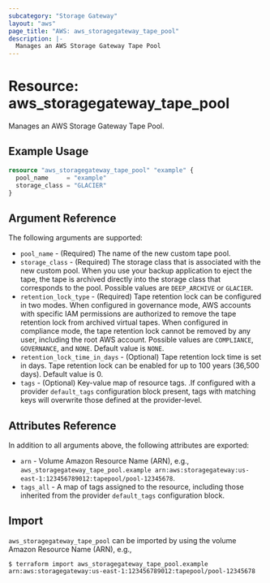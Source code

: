 ```yaml
---
subcategory: "Storage Gateway"
layout: "aws"
page_title: "AWS: aws_storagegateway_tape_pool"
description: |-
  Manages an AWS Storage Gateway Tape Pool
---
```


# Resource: aws_storagegateway_tape_pool

Manages an AWS Storage Gateway Tape Pool.

## Example Usage

```terraform
resource "aws_storagegateway_tape_pool" "example" {
  pool_name     = "example"
  storage_class = "GLACIER"
}
```

## Argument Reference

The following arguments are supported:

* `pool_name` - (Required) The name of the new custom tape pool.
* `storage_class` - (Required) The storage class that is associated with the new custom pool. When you use your backup application to eject the tape, the tape is archived directly into the storage class that corresponds to the pool. Possible values are `DEEP_ARCHIVE` or `GLACIER`.
* `retention_lock_type` - (Required) Tape retention lock can be configured in two modes. When configured in governance mode, AWS accounts with specific IAM permissions are authorized to remove the tape retention lock from archived virtual tapes. When configured in compliance mode, the tape retention lock cannot be removed by any user, including the root AWS account. Possible values are `COMPLIANCE`, `GOVERNANCE`, and `NONE`. Default value is `NONE`.
* `retention_lock_time_in_days` - (Optional) Tape retention lock time is set in days. Tape retention lock can be enabled for up to 100 years (36,500 days). Default value is 0.
* `tags` - (Optional) Key-value map of resource tags. .If configured with a provider `default_tags` configuration block present, tags with matching keys will overwrite those defined at the provider-level.

## Attributes Reference

In addition to all arguments above, the following attributes are exported:

* `arn` - Volume Amazon Resource Name (ARN), e.g., `aws_storagegateway_tape_pool.example arn:aws:storagegateway:us-east-1:123456789012:tapepool/pool-12345678`.
* `tags_all` - A map of tags assigned to the resource, including those inherited from the provider `default_tags` configuration block.

## Import

`aws_storagegateway_tape_pool` can be imported by using the volume Amazon Resource Name (ARN), e.g.,

```
$ terraform import aws_storagegateway_tape_pool.example arn:aws:storagegateway:us-east-1:123456789012:tapepool/pool-12345678
```
